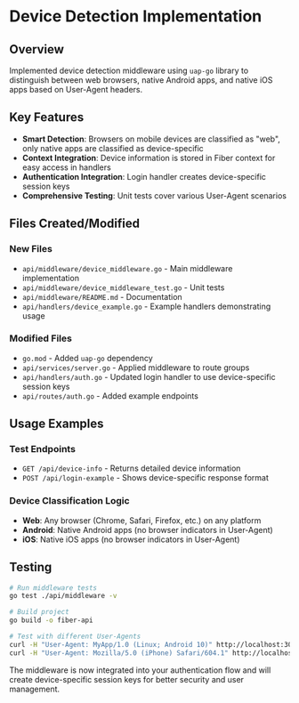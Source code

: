 # Device Detection Implementation

## Overview

Implemented device detection middleware using `uap-go` library to distinguish between web browsers, native Android apps, and native iOS apps based on User-Agent headers.

## Key Features

- **Smart Detection**: Browsers on mobile devices are classified as "web", only native apps are classified as device-specific
- **Context Integration**: Device information is stored in Fiber context for easy access in handlers
- **Authentication Integration**: Login handler creates device-specific session keys
- **Comprehensive Testing**: Unit tests cover various User-Agent scenarios

## Files Created/Modified

### New Files
- `api/middleware/device_middleware.go` - Main middleware implementation
- `api/middleware/device_middleware_test.go` - Unit tests
- `api/middleware/README.md` - Documentation
- `api/handlers/device_example.go` - Example handlers demonstrating usage

### Modified Files
- `go.mod` - Added `uap-go` dependency
- `api/services/server.go` - Applied middleware to route groups
- `api/handlers/auth.go` - Updated login handler to use device-specific session keys
- `api/routes/auth.go` - Added example endpoints

## Usage Examples

### Test Endpoints
- `GET /api/device-info` - Returns detailed device information
- `POST /api/login-example` - Shows device-specific response format

### Device Classification Logic
- **Web**: Any browser (Chrome, Safari, Firefox, etc.) on any platform
- **Android**: Native Android apps (no browser indicators in User-Agent)
- **iOS**: Native iOS apps (no browser indicators in User-Agent)

## Testing

```bash
# Run middleware tests
go test ./api/middleware -v

# Build project
go build -o fiber-api

# Test with different User-Agents
curl -H "User-Agent: MyApp/1.0 (Linux; Android 10)" http://localhost:3000/api/device-info
curl -H "User-Agent: Mozilla/5.0 (iPhone) Safari/604.1" http://localhost:3000/api/device-info
```

The middleware is now integrated into your authentication flow and will create device-specific session keys for better security and user management.